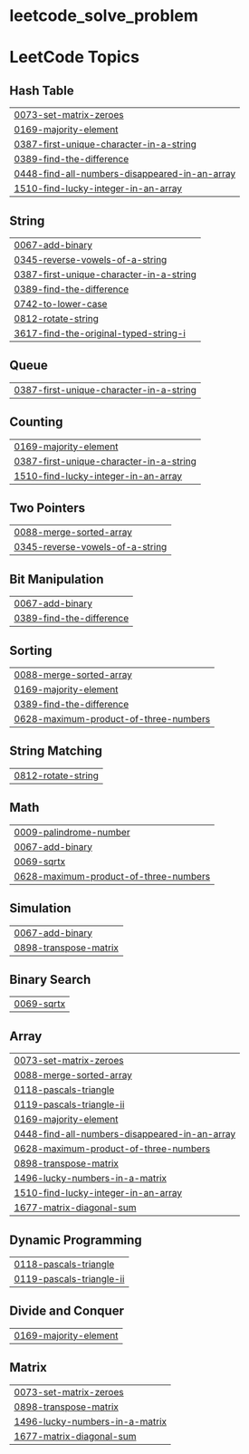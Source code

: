 # leetcode_solve_problem
<!---LeetCode Topics Start-->
# LeetCode Topics
## Hash Table
|  |
| ------- |
| [0073-set-matrix-zeroes](https://github.com/NihadHasan24/leetcode_solve_problem/tree/master/0073-set-matrix-zeroes) |
| [0169-majority-element](https://github.com/NihadHasan24/leetcode_solve_problem/tree/master/0169-majority-element) |
| [0387-first-unique-character-in-a-string](https://github.com/NihadHasan24/leetcode_solve_problem/tree/master/0387-first-unique-character-in-a-string) |
| [0389-find-the-difference](https://github.com/NihadHasan24/leetcode_solve_problem/tree/master/0389-find-the-difference) |
| [0448-find-all-numbers-disappeared-in-an-array](https://github.com/NihadHasan24/leetcode_solve_problem/tree/master/0448-find-all-numbers-disappeared-in-an-array) |
| [1510-find-lucky-integer-in-an-array](https://github.com/NihadHasan24/leetcode_solve_problem/tree/master/1510-find-lucky-integer-in-an-array) |
## String
|  |
| ------- |
| [0067-add-binary](https://github.com/NihadHasan24/leetcode_solve_problem/tree/master/0067-add-binary) |
| [0345-reverse-vowels-of-a-string](https://github.com/NihadHasan24/leetcode_solve_problem/tree/master/0345-reverse-vowels-of-a-string) |
| [0387-first-unique-character-in-a-string](https://github.com/NihadHasan24/leetcode_solve_problem/tree/master/0387-first-unique-character-in-a-string) |
| [0389-find-the-difference](https://github.com/NihadHasan24/leetcode_solve_problem/tree/master/0389-find-the-difference) |
| [0742-to-lower-case](https://github.com/NihadHasan24/leetcode_solve_problem/tree/master/0742-to-lower-case) |
| [0812-rotate-string](https://github.com/NihadHasan24/leetcode_solve_problem/tree/master/0812-rotate-string) |
| [3617-find-the-original-typed-string-i](https://github.com/NihadHasan24/leetcode_solve_problem/tree/master/3617-find-the-original-typed-string-i) |
## Queue
|  |
| ------- |
| [0387-first-unique-character-in-a-string](https://github.com/NihadHasan24/leetcode_solve_problem/tree/master/0387-first-unique-character-in-a-string) |
## Counting
|  |
| ------- |
| [0169-majority-element](https://github.com/NihadHasan24/leetcode_solve_problem/tree/master/0169-majority-element) |
| [0387-first-unique-character-in-a-string](https://github.com/NihadHasan24/leetcode_solve_problem/tree/master/0387-first-unique-character-in-a-string) |
| [1510-find-lucky-integer-in-an-array](https://github.com/NihadHasan24/leetcode_solve_problem/tree/master/1510-find-lucky-integer-in-an-array) |
## Two Pointers
|  |
| ------- |
| [0088-merge-sorted-array](https://github.com/NihadHasan24/leetcode_solve_problem/tree/master/0088-merge-sorted-array) |
| [0345-reverse-vowels-of-a-string](https://github.com/NihadHasan24/leetcode_solve_problem/tree/master/0345-reverse-vowels-of-a-string) |
## Bit Manipulation
|  |
| ------- |
| [0067-add-binary](https://github.com/NihadHasan24/leetcode_solve_problem/tree/master/0067-add-binary) |
| [0389-find-the-difference](https://github.com/NihadHasan24/leetcode_solve_problem/tree/master/0389-find-the-difference) |
## Sorting
|  |
| ------- |
| [0088-merge-sorted-array](https://github.com/NihadHasan24/leetcode_solve_problem/tree/master/0088-merge-sorted-array) |
| [0169-majority-element](https://github.com/NihadHasan24/leetcode_solve_problem/tree/master/0169-majority-element) |
| [0389-find-the-difference](https://github.com/NihadHasan24/leetcode_solve_problem/tree/master/0389-find-the-difference) |
| [0628-maximum-product-of-three-numbers](https://github.com/NihadHasan24/leetcode_solve_problem/tree/master/0628-maximum-product-of-three-numbers) |
## String Matching
|  |
| ------- |
| [0812-rotate-string](https://github.com/NihadHasan24/leetcode_solve_problem/tree/master/0812-rotate-string) |
## Math
|  |
| ------- |
| [0009-palindrome-number](https://github.com/NihadHasan24/leetcode_solve_problem/tree/master/0009-palindrome-number) |
| [0067-add-binary](https://github.com/NihadHasan24/leetcode_solve_problem/tree/master/0067-add-binary) |
| [0069-sqrtx](https://github.com/NihadHasan24/leetcode_solve_problem/tree/master/0069-sqrtx) |
| [0628-maximum-product-of-three-numbers](https://github.com/NihadHasan24/leetcode_solve_problem/tree/master/0628-maximum-product-of-three-numbers) |
## Simulation
|  |
| ------- |
| [0067-add-binary](https://github.com/NihadHasan24/leetcode_solve_problem/tree/master/0067-add-binary) |
| [0898-transpose-matrix](https://github.com/NihadHasan24/leetcode_solve_problem/tree/master/0898-transpose-matrix) |
## Binary Search
|  |
| ------- |
| [0069-sqrtx](https://github.com/NihadHasan24/leetcode_solve_problem/tree/master/0069-sqrtx) |
## Array
|  |
| ------- |
| [0073-set-matrix-zeroes](https://github.com/NihadHasan24/leetcode_solve_problem/tree/master/0073-set-matrix-zeroes) |
| [0088-merge-sorted-array](https://github.com/NihadHasan24/leetcode_solve_problem/tree/master/0088-merge-sorted-array) |
| [0118-pascals-triangle](https://github.com/NihadHasan24/leetcode_solve_problem/tree/master/0118-pascals-triangle) |
| [0119-pascals-triangle-ii](https://github.com/NihadHasan24/leetcode_solve_problem/tree/master/0119-pascals-triangle-ii) |
| [0169-majority-element](https://github.com/NihadHasan24/leetcode_solve_problem/tree/master/0169-majority-element) |
| [0448-find-all-numbers-disappeared-in-an-array](https://github.com/NihadHasan24/leetcode_solve_problem/tree/master/0448-find-all-numbers-disappeared-in-an-array) |
| [0628-maximum-product-of-three-numbers](https://github.com/NihadHasan24/leetcode_solve_problem/tree/master/0628-maximum-product-of-three-numbers) |
| [0898-transpose-matrix](https://github.com/NihadHasan24/leetcode_solve_problem/tree/master/0898-transpose-matrix) |
| [1496-lucky-numbers-in-a-matrix](https://github.com/NihadHasan24/leetcode_solve_problem/tree/master/1496-lucky-numbers-in-a-matrix) |
| [1510-find-lucky-integer-in-an-array](https://github.com/NihadHasan24/leetcode_solve_problem/tree/master/1510-find-lucky-integer-in-an-array) |
| [1677-matrix-diagonal-sum](https://github.com/NihadHasan24/leetcode_solve_problem/tree/master/1677-matrix-diagonal-sum) |
## Dynamic Programming
|  |
| ------- |
| [0118-pascals-triangle](https://github.com/NihadHasan24/leetcode_solve_problem/tree/master/0118-pascals-triangle) |
| [0119-pascals-triangle-ii](https://github.com/NihadHasan24/leetcode_solve_problem/tree/master/0119-pascals-triangle-ii) |
## Divide and Conquer
|  |
| ------- |
| [0169-majority-element](https://github.com/NihadHasan24/leetcode_solve_problem/tree/master/0169-majority-element) |
## Matrix
|  |
| ------- |
| [0073-set-matrix-zeroes](https://github.com/NihadHasan24/leetcode_solve_problem/tree/master/0073-set-matrix-zeroes) |
| [0898-transpose-matrix](https://github.com/NihadHasan24/leetcode_solve_problem/tree/master/0898-transpose-matrix) |
| [1496-lucky-numbers-in-a-matrix](https://github.com/NihadHasan24/leetcode_solve_problem/tree/master/1496-lucky-numbers-in-a-matrix) |
| [1677-matrix-diagonal-sum](https://github.com/NihadHasan24/leetcode_solve_problem/tree/master/1677-matrix-diagonal-sum) |
<!---LeetCode Topics End-->